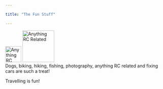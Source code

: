```yaml
---

title: "The Fun Stuff"

---
```


<img src="/website/images/RCthumb.png" alt="Anything RC Related" title="imageT" height="50" width="50" />  <img src="/website/images/RCthumb.png" alt="Anything RC Related" title="T" width="100"/>  
Dogs, biking, hiking, fishing, photography, anything RC related and fixing cars are such a treat!  

Travelling is fun!
